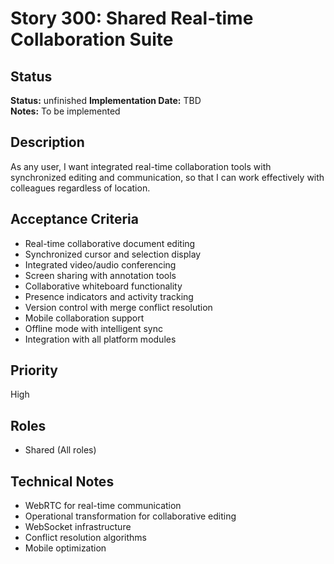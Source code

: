 # Story 300: Shared Real-time Collaboration Suite

## Status
**Status:** unfinished
**Implementation Date:** TBD  
**Notes:** To be implemented

## Description
As any user, I want integrated real-time collaboration tools with synchronized editing and communication, so that I can work effectively with colleagues regardless of location.

## Acceptance Criteria
- Real-time collaborative document editing
- Synchronized cursor and selection display
- Integrated video/audio conferencing
- Screen sharing with annotation tools
- Collaborative whiteboard functionality
- Presence indicators and activity tracking
- Version control with merge conflict resolution
- Mobile collaboration support
- Offline mode with intelligent sync
- Integration with all platform modules

## Priority
High

## Roles
- Shared (All roles)

## Technical Notes
- WebRTC for real-time communication
- Operational transformation for collaborative editing
- WebSocket infrastructure
- Conflict resolution algorithms
- Mobile optimization
